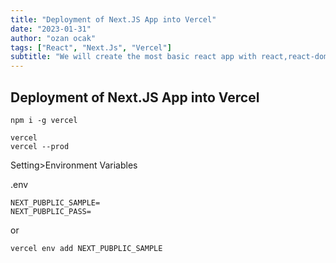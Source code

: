 ```yaml
---
title: "Deployment of Next.JS App into Vercel"
date: "2023-01-31"
author: "ozan ocak"
tags: ["React", "Next.Js", "Vercel"]
subtitle: "We will create the most basic react app with react,react-dom and babel libraries..."
---
```


## Deployment of Next.JS App into Vercel

```console
npm i -g vercel

vercel
vercel --prod

```

Setting>Environment Variables

.env

```console
NEXT_PUBPLIC_SAMPLE=
NEXT_PUBPLIC_PASS=
```

or

```console
vercel env add NEXT_PUBPLIC_SAMPLE
```
